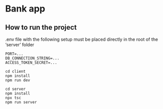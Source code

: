 # Bank app
## How to run the project

.env file with the following setup must be placed directly in the root of the ‘server’ folder

```
PORT=...
DB_CONNECTION_STRING=...
ACCESS_TOKEN_SECRET=...
```
```
cd client  
npm install  
npm run dev  
```
```
cd server  
npm install
npx tsc 
npm run server  

```
